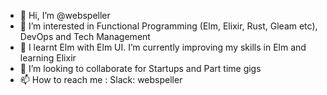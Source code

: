- 👋 Hi, I’m @webspeller
- 👀 I’m interested in Functional Programming (Elm, Elixir, Rust, Gleam etc), DevOps and Tech Management
- 🌱 I learnt Elm with Elm UI. I’m currently improving my skills in Elm and learning Elixir
- 💞️ I’m looking to collaborate for Startups and Part time gigs
- 📫 How to reach me : Slack: webspeller

<!---
webspeller/webspeller is a ✨ special ✨ repository because its `README.md` (this file) appears on your GitHub profile.
You can click the Preview link to take a look at your changes.
--->
